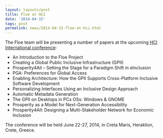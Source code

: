 ```yaml
---
layout: layouts/post
title: Floe at HCI
date: '2014-04-15'
tags: post
permalink: news/2014-04-15-floe-at-hci.html
---
```

<p>The Floe team will be presenting a number of papers at the upcoming
<a href="http://2014.hci.international/">HCI International conference</a>:</p>
<ul>
<li>An Introduction to the Floe Project </li>
<li>Creating a Global Public Inclusive Infrastructure (GPII) </li>
<li>Prosperity4All – Setting the Stage for a Paradigm Shift in eInclusion </li>
<li>PGA: Preferences for Global Access </li>
<li>Enabling Architecture: How the GPII Supports Cross-Platform Inclusive Software Development </li>
<li>Personalizing Interfaces Using an Inclusive Design Approach </li>
<li>Automatic Metadata Generation </li>
<li>The GPII on Desktops in PCs OSs: Windows & GNOME </li>
<li>Prosperity as a Model for Next-Generation Accessibility </li>
<li>Prosperity4All: Designing a Multi-Stakeholder Network for Economic Inclusion </li>
</ul>
<p>The conference will be held June 22-27, 2014, in Creta Maris, Heraklion, Crete, Greece.</p>
